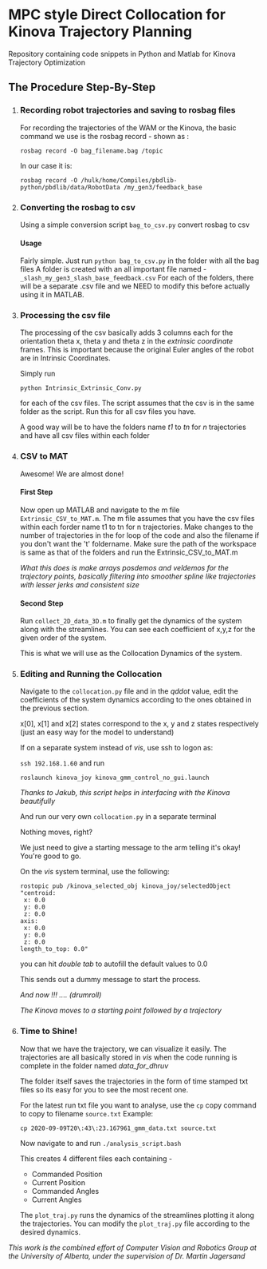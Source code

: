 # MPC style Direct Collocation for Kinova Trajectory Planning
Repository containing code snippets in Python and Matlab for Kinova Trajectory Optimization

## The Procedure Step-By-Step

1. ### Recording robot trajectories and saving to rosbag files
    For recording the trajectories of the WAM or the Kinova, the basic command we use is the rosbag record - shown as :
    ```
    rosbag record -O bag_filename.bag /topic
    ```
    In our case it is:
    ```
    rosbag record -O /hulk/home/Compiles/pbdlib-python/pbdlib/data/RobotData /my_gen3/feedback_base
    ```

2. ### Converting the rosbag to csv
    Using a simple conversion script ```bag_to_csv.py``` convert rosbag to csv

    #### Usage
    Fairly simple. Just run ```python bag_to_csv.py``` in the folder with all the bag files
    A folder is created with an all important file named - ```_slash_my_gen3_slash_base_feedback.csv```
    For each of the folders, there will be a separate .csv file and we NEED to modify this before actually using it in MATLAB.

3. ### Processing the csv file
    The processing of the csv basically adds 3 columns each for the orientation theta x, theta y and theta z in the *extrinsic coordinate* frames. This is important because the original Euler angles of the robot are in Intrinsic Coordinates. 

    Simply run 
    
    ```
    python Intrinsic_Extrinsic_Conv.py 
    ``` 
    
    for each of the csv files. The script assumes that the csv is in the same folder as the script. 
    Run this for all csv files you have.

    A good way will be to have the folders name *t1* to *tn* for *n* trajectories and have all csv files within each folder

4. ### CSV to MAT
    Awesome! We are almost done!

    #### First Step
    Now open up MATLAB and navigate to the m file ```Extrinsic_CSV_to_MAT.m```. The m file assumes that you have the csv files within each forder name t1 to tn for n trajectories. Make changes to the number of trajectories in the for loop of the code and also the filename if you don't want the 't' foldername.
    Make sure the path of the workspace is same as that of the folders and run the Extrinsic_CSV_to_MAT.m

    *What this does is make arrays posdemos and veldemos for the trajectory points, basically filtering into smoother spline like trajectories with lesser jerks and consistent size* 

    #### Second Step
    Run ```collect_2D_data_3D.m``` to finally get the dynamics of the system along with the streamlines. You can see each coefficient of x,y,z for the given order of the system. 

    This is what we will use as the Collocation Dynamics of the system.

5. ### Editing and Running the Collocation

    Navigate to the ```collocation.py``` file and in the *qddot* value, edit the coefficients of the system dynamics according to the ones obtained in the previous section.

    x[0], x[1] and x[2] states correspond to the x, y and z states respectively (just an easy way for the model to understand)

    If on a separate system instead of *vis*, use ssh to logon as:
    
    ```ssh 192.168.1.60```
    and run 

    ```
    roslaunch kinova_joy kinova_gmm_control_no_gui.launch
    ```

    *Thanks to Jakub, this script helps in interfacing with the Kinova beautifully*

    And run our very own ```collocation.py``` in a separate terminal

    Nothing moves, right?

    We just need to give a starting message to the arm telling it's okay! You're good to go.

    On the *vis* system terminal, use the following:

    ```
    rostopic pub /kinova_selected_obj kinova_joy/selectedObject "centroid:
     x: 0.0
     y: 0.0
     z: 0.0
    axis:
     x: 0.0
     y: 0.0
     z: 0.0
    length_to_top: 0.0"
    ``` 
    you can hit *double tab* to autofill the default values to 0.0

    This sends out a dummy message to start the process.

    *And now !!! .... (drumroll)*

    *The Kinova moves to a starting point followed by a trajectory*

6. ### Time to Shine!

    Now that we have the trajectory, we can visualize it easily. The trajectories are all basically stored in *vis* when the code running is complete in the folder named *data_for_dhruv*

    The folder itself saves the trajectories in the form of time stamped txt files so its easy for you to see the most recent one.

    For the latest run txt file you want to analyse, use the ```cp``` copy command to copy to filename ```source.txt```
    Example:
    ```
    cp 2020-09-09T20\:43\:23.167961_gmm_data.txt source.txt
    ```

    Now navigate to and run ```./analysis_script.bash``` 

    This creates 4 different files each containing - 
    * Commanded Position
    * Current Position
    * Commanded Angles
    * Current Angles

    The  ```plot_traj.py```  runs the dynamics of the streamlines plotting it along the trajectories. You can modify the ```plot_traj.py``` file according to the desired dynamics. 


*This work is the combined effort of Computer Vision and Robotics Group at the University of Alberta, under the supervision of Dr. Martin Jagersand*


